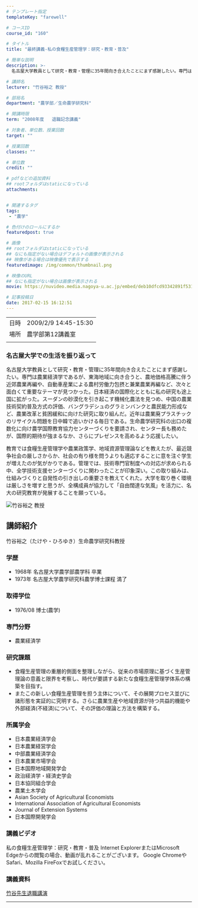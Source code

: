 ```yaml
---
# テンプレート指定
templateKey: "farewell"

# コースID
course_id: "160"

# タイトル
title: "最終講義-私の食糧生産管理学：研究・教育・普及"

# 簡単な説明
description: >-
  名古屋大学教員として研究・教育・管理に35年間向き合えたことにまず感謝したい。専門は農業経済学であるが、東海地域に向き合うと、農地価格高騰に伴う近郊農業再編や、自動車産業による農村労働力包摂と兼業農業再編など、次々と面白くて重要なテーマが見つかった。日本経済の国際化とともに私の研究も途上国に拡がった。スーダンの砂漠化を引き起こす機械化農法を見つめ、中国の農業技術契約普及方式の評価、バングラデシ ...

# 講師名
lecturer: "竹谷裕之 教授"

# 部局名
department: "農学部／生命農学研究科"

# 開講時限
term: "2008年度	退職記念講義"

# 対象者、単位数、授業回数
target: ""

# 授業回数
classes: ""

# 単位数
credit: ""

# pdfなどの追加資料
## rootフォルダはstaticになっている
attachments:


# 関連するタグ
tags:
 - "農学"

# 色付けのロールにするか
featuredpost: true

# 画像
## rootフォルダはstaticになっている
## なにも指定がない場合はデフォルトの画像が表示される
## 映像がある場合は映像優先で表示する
featuredimage: /img/common/thumbnail.png

# 映像のURL
## なにも指定がない場合は画像が表示される
movie: https://nuvideo.media.nagoya-u.ac.jp/embed/deb10dfcd93342891f531cabbc45f43b838345bd

# 記事投稿日
date: 2017-02-15 16:12:51
---
```


|   |   |
|---|---|
| 日時 | 2009/2/9  14:45-15:30 |
| 場所 | 農学部第12講義室 |
|   |   |


### 名古屋大学での生活を振り返って

名古屋大学教員として研究・教育・管理に35年間向き合えたことにまず感謝したい。専門は農業経済学であるが、東海地域に向き合うと、農地価格高騰に伴う近郊農業再編や、自動車産業による農村労働力包摂と兼業農業再編など、次々と面白くて重要なテーマが見つかった。日本経済の国際化とともに私の研究も途上国に拡がった。スーダンの砂漠化を引き起こす機械化農法を見つめ、中国の農業技術契約普及方式の評価、バングラデシュのグラミンバンクと農民能力形成など、農業改革と貧困緩和に向けた研究に取り組んだ。近年は農業廃プラスチックのリサイクル問題を日中韓で追いかける毎日である。生命農学研究科の出口の複数化に向け農学国際教育協力センターづくりを要請され、センター長も務めたが、国際的期待が強まるなか、さらにプレゼンスを高めるよう応援したい。

教育では食糧生産管理学や農業政策学、地域資源管理論などを教えたが、最近競争社会の厳しさからか、社会の有り様を問うよりも適応することに意を注ぐ学生が増えたのが気がかりである。管理では、技術専門官制度への対応が求められる中、全学技術支援センターづくりに関わったことが印象深い。この取り組みは、仕組みづくりと自発性の引き出しの重要さを教えてくれた。大学を取り巻く環境は厳しさを増すと思うが、全構成員が協力して「自由闊達な気風」を活力に、名大の研究教育が発展することを願っている。



![竹谷裕之 教授](http://ocw.nagoya-u.jp/files/160/s_takeya.jpg) 
## 講師紹介

竹谷裕之（たけや・ひろゆき）生命農学研究科教授

### 学歴

* 1968年 名古屋大学農学部農学科 卒業
* 1973年 名古屋大学農学研究科農学博士課程 満了

### 取得学位

* 1976/08 博士(農学)

### 専門分野

* 農業経済学

### 研究課題

* 食糧生産管理の重層的側面を整理しながら、従来の市場原理に基づく生産管理論の意義と限界を考察し、時代が要請する新たな食糧生産管理学体系の構築を目指す。
* またこの新しい食糧生産管理を担う主体について、その展開プロセス並びに諸形態を実証的に究明する。さらに農業生産や地域資源が持つ共益的機能や外部経済(不経済)について、その評価の理論と方法を構築する。

### 所属学会

* 日本農業経済学会
* 日本農業経営学会
* 中部農業経済学会
* 日本農業市場学会
* 日本国際地域開発学会
* 政治経済学・経済史学会
* 日本協同組合学会
* 農業土木学会
* Asian Society of Agricultural Economists
* International Association of Agricultural Economists
* Journal of Extension Systems
* 日本国際開発学会


### 講義ビデオ

私の食糧生産管理学：研究・教育・普及
Internet ExplorerまたはMicrosoft Edgeからの閲覧の場合、動画が乱れることがございます。
Google ChromeやSafari、Mozilla FireFoxでお試しください。

### 講義資料

[竹谷先生退職講演](http://ocw.nagoya-u.jp/files/160/takeya.pdf) 

-----